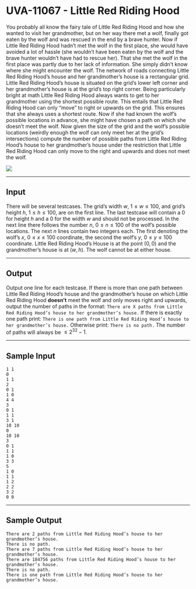 # UVA-11067 - Little Red Riding Hood

You probably all know the fairy tale of Little Red Riding Hood and how she wanted to visit her grandmother, but on her way there met a wolf, finally got eaten by the wolf and was rescued in the end by a brave hunter. Now if Little Red Riding Hood hadn’t met the wolf in the first place, she would have avoided a lot of hassle (she wouldn’t have been eaten by the wolf and the brave hunter wouldn’t have had to rescue her). That she met the wolf in the first place was partly due to her lack of information. She simply didn’t know where she might encounter the wolf.
The network of roads connecting Little Red Riding Hood’s house and her grandmother’s house is a rectangular grid. Little Red Riding Hood’s house is situated on the grid’s lower left corner and her grandmother’s house is at the grid’s top right corner. Being particularly bright at math Little Red Riding Hood always wants to get to her grandmother using the shortest possible route. This entails that Little Red Riding Hood can only “move” to right or upwards on the grid. This ensures that she always uses a shortest route. Now if she had known the wolf’s possible locations in advance, she might have chosen a path on which she doesn’t meet the wolf.
Now given the size of the grid and the wolf’s possible locations (weirdly enough the wolf can only meet her at the grid’s intersections) compute the number of possible paths from Little Red Riding Hood’s house to her grandmother’s house under the restriction that Little Red Riding Hood can only move to the right and upwards and does not meet the wolf.

![](https://i.imgur.com/SXzFnvq.png)

---
## Input

There will be several testcases. The grid’s width $w$, $1 \le w \le 100$, and grid’s height $h$, $1 \le h \le 100$, are on the first line. The last testcase will contain a $0$ for height $h$ and a $0$ for the width $w$ and should not be processed. In the next line there follows the number $n$, $0 \le n \le 100$ of the wolf’s possible locations.
The next $n$ lines contain two integers each. The first denoting the wolf’s $x$, $0 \le x \le 100$ coordinate, the second the wolf’s $y$, $0 \le y \le 100$ coordinate. Little Red Riding Hood’s House is at the point $(0, 0)$ and the grandmother’s house is at $(w, h)$. The wolf cannot be at either house.

---
## Output

Output one line for each testcase. If there is more than one path between Little Red Riding Hood’s house and the grandmother’s house on which Little Red Riding Hood **doesn’t** meet the wolf and only moves right and upwards, output the number of paths in the format:
`There are X paths from Little Red Riding Hood’s house to her grandmother’s house.`
If there is exactly one path print:
`There is one path from Little Red Riding Hood’s house to her grandmother’s house.`
Otherwise print:
`There is no path.`
The number of paths will always be $\le 2^32 − 1$.

---
## Sample Input

```
1 1
0
1 1
2
0 1
1 0
4 4
3
0 1
1 1
3 1
10 10
0
10 10
3
0 1
1 1
1 0
3 3
5
1 0
1 1
1 2
2 2
3 2
0 0
```

---
## Sample Output

```
There are 2 paths from Little Red Riding Hood’s house to her grandmother’s house.
There is no path.
There are 7 paths from Little Red Riding Hood’s house to her grandmother’s house.
There are 184756 paths from Little Red Riding Hood’s house to her grandmother’s house.
There is no path.
There is one path from Little Red Riding Hood’s house to her grandmother’s house.
```